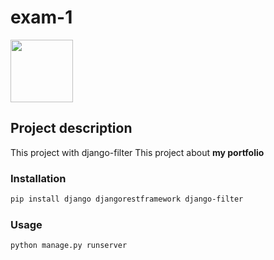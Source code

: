 # exam-1
 <img src="https://www.djangoproject.com/m/img/logos/django-logo-negative.png" width="100">

## Project description
This project with django-filter
This project about **my portfolio**

### Installation

```bash
pip install django djangorestframework django-filter
```

### Usage

```bash
python manage.py runserver
```
